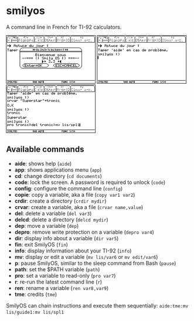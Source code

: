 # smilyos
A command line in French for TI-92 calculators.

![SmilyOS: Welcome popup](smilyos01.png)
![SmilyOS: Prompt](smilyos02.png)
![SmilyOS: Chaining commands](smilyos03.png)

## Available commands

- **aide**: shows help (`aide`)
- **app**: shows applications menu (`app`)
- **cd**: change directory (`cd documents`)
- **code**: lock the screen. A password is required to unlock (`code`)
- **config**: configure the command line (`config`)
- **copie**: copy a variable, aka a file (`copy var1 var2`)
- **crdir**: create a directory (`crdir mydir`)
- **crvar**: create a variable, aka a file (`crvar name,value`)
- **del**: delete a variable (`del var3`)
- **delcd**: delete a directory (`delcd mydir`)
- **dep**: move a variable (`dep`)
- **depro**: remove write protection on a variable (`depro var4`)
- **dir**: display info about a variable (`dir var5`)
- **fin**: exit SmilyOS (`fin`)
- **info**: display information about your TI-92 (`info`)
- **mv**: display or edit a variable (`mv lis/var6` or `mv edit/var6`)
- **p**: pause SmilyOS, similar to the sleep command from Bash (`pause`)
- **path**: set the $PATH variable (`path`)
- **pro**: set a variable to read-only (`pro var7`)
- **r**: re-run the latest command line (`r`)
- **ren**: rename a variable (`ren var8,var9`)
- **tme**: credits (`tme`)

SmilyOS can chain instructions and execute them sequentially: `aide:tme:mv lis/guide1:mv lis/spl1`
